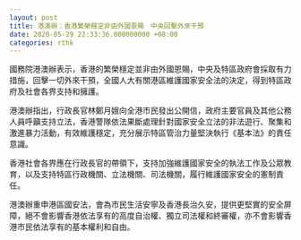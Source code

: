 ```yaml
---
layout: post
title: 港澳辦：香港繁榮穩定非由外國恩賜　中央回擊外來干預
date: 2020-05-29 22:33:36.000000000 +08:00
categories: rthk
---
```


國務院港澳辦表示，香港的繁榮穩定並非由外國恩賜，中央及特區政府會採取有力措施，回擊一切外來干預，全國人大有關港區維護國家安全法的決定，得到特區政府及社會各界支持和擁護。

港澳辦指出，行政長官林鄭月娥向全港市民發出公開信，政府主要官員及其他公務人員呼籲支持立法，香港警隊依法果斷處理針對國家安全立法的非法遊行、聚集和激進暴力活動，有效維護穩定，充分展示特區管治力量堅決執行《基本法》的責任意識。

香港社會各界應在行政長官的帶領下，支持加強維護國家安全的執法工作及公眾教育，以及支持特區行政機關、立法機關、司法機關，履行維護國家安全的憲制責任。

港澳辦重申港區國安法，會為市民生活安寧及香港長治久安，提供更堅實的安全屏障，絕不會影響香港依法享有的高度自治權、獨立司法權和終審權，亦不會影響香港市民依法享有的基本權利和自由。
